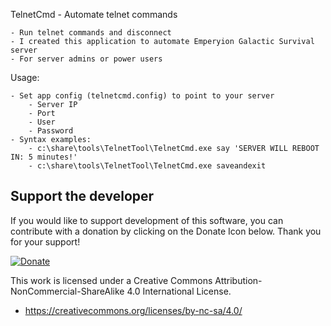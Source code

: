 TelnetCmd - Automate telnet commands

	- Run telnet commands and disconnect
	- I created this application to automate Emperyion Galactic Survival server
	- For server admins or power users

	
Usage:

	- Set app config (telnetcmd.config) to point to your server
		- Server IP
		- Port
		- User
		- Password
	- Syntax examples: 
		- c:\share\tools\TelnetTool\TelnetCmd.exe say 'SERVER WILL REBOOT IN: 5 minutes!'
		- c:\share\tools\TelnetTool\TelnetCmd.exe saveandexit


Support the developer
---
If you would like to support development of this software, you can contribute with a donation by clicking on the Donate Icon below. Thank you for your support!

[![Donate](https://www.paypalobjects.com/en_US/i/btn/btn_donate_LG.gif)](https://www.paypal.com/cgi-bin/webscr?cmd=_s-xclick&hosted_button_id=PXV8MLB5KR5WG)


This work is licensed under a Creative Commons Attribution-NonCommercial-ShareAlike 4.0 International License.
  - https://creativecommons.org/licenses/by-nc-sa/4.0/
